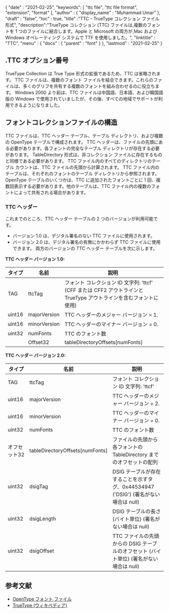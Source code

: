 {
  "date" : "2021-02-25",
  "keywords": [ "ttc file", "ttc file format", "extension", "format" ],
  "author" : {
    "display_name" : "Muhammad Umar"
},
  "draft" : "false",
  "toc" : true,
  "title" :"TTC - TrueType コレクション ファイル形式",
  "description":"TrueType コレクション (TTC) ファイルは,複数のフォントを 1 つのファイルに結合します。Apple と Microsoft の両方が,Mac および Windows オペレーティング システムで TTF を使用しました。",
  "linktitle" : "TTC",
  "menu" : {
    "docs" : {
      "parent" : "font"
}
},
  "lastmod" : "2021-02-25"
}

## .TTC オプション番号
TrueType Collection は True Type 形式の拡張であるため、TTC は省略されます。 TTC ファイルは、複数のフォント ファイルを結合できます。これらのファイルは、多くのグリフを共有する複数のフォントを組み合わせるのに役立ちます。 Windows 2000 より前は、TTC ファイルは中国語、日本語、および韓国語版の Windows で使用されていましたが、その後、すべての地域でサポートが利用できるようになりました。


## フォントコレクションファイルの構造
TTC ファイルは、TTC ヘッダー テーブル、テーブル ディレクトリ、および複数の OpenType テーブルで構成されます。 TTC ヘッダーは、ファイルの先頭にある必要があります。各フォントの完全なテーブル ディレクトリが存在する必要があります。 TableDirectory 形式は、非コレクション ファイルに存在するものと同様である必要があります。 TTC ファイル内のすべてのディレクトリのテーブル カウントは、TTC ファイルの先頭から計算されます。
TTC ファイル内のテーブルは、それぞれのフォントのテーブル ディレクトリから参照されます。 OpenType テーブルのいくつかは、TTC に追加されたフォントごとに 1 回、複数回表示する必要があります。他のテーブルは、TTC ファイル内の複数のフォントによって共有される場合があります。

### TTC ヘッダー
これまでのところ、TTC ヘッダー テーブルの 2 つのバージョンが利用可能です。
- バージョン 1.0 は、デジタル署名のない TTC ファイルに使用されます。
- バージョン 2.0 は、デジタル署名の有無にかかわらず TTC ファイルに使用できます。
両方のバージョンの TTC ヘッダー テーブルを次に示します。

**TTC ヘッダー バージョン 1.0:**

|タイプ|名前|説明|
---|---|---|
|TAG|ttcTag|フォント コレクション ID 文字列: 'ttcf' (CFF または CFF2 アウトラインと TrueType アウトラインを含むフォントに使用)|
|uint16|majorVersion|TTC ヘッダーのメジャー バージョン = 1.|
|uint16|minorVersion|TTC ヘッダーのマイナー バージョン = 0.|
|uint32|numFonts|TTC のフォント数|
||Offset32|tableDirectoryOffsets[numFonts]|ファイルの先頭から各フォントの TableDirectory までのオフセットの配列|

**TTC ヘッダー バージョン 2.0:**

|タイプ|名前|説明|
---|---|---|
|TAG|ttcTag |フォント コレクション ID 文字列: 'ttcf'|
|uint16| majorVersion |TTC ヘッダーのメジャー バージョン = 2.|
|uint16| minorVersion |TTC ヘッダーのマイナー バージョン = 0.|
|uint32| numFonts |TTC のフォント数|
|オフセット32| tableDirectoryOffsets[numFonts] |ファイルの先頭から各フォントの TableDirectory までのオフセットの配列|
|uint32| dsigTag |DSIG テーブルが存在することを示すタグ、0x44534947 ('DSIG') (署名がない場合は null)|
|uint32| dsigLength |DSIG テーブルの長さ (バイト単位) (署名がない場合は null)|
|uint32| dsigOffset |TTC ファイルの先頭からの DSIG テーブルのオフセット (バイト単位) (署名がない場合は null)|

## 参考文献
* [OpenType フォント ファイル](https://learn.microsoft.com/en-us/typography/opentype/spec/otff)
* [TrueType (ウィキペディア)](https://en.wikipedia.org/wiki/TrueType)

